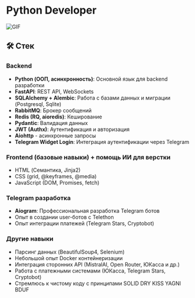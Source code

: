 # Python Developer

![GIF](https://i.ibb.co/FkgYMW5y/image.gif)

## 🛠 Стек

### Backend
- **Python (ООП, асинхронность)**: Основной язык для backend разработки
- **FastAPI**: REST API, WebSockets
- **SQLAlchemy + Alembic**: Работа с базами данных и миграции (Postgresql, Sqlite)
- **RabbitMQ**: Брокер сообщений
- **Redis (RQ, aioredis)**: Кеширование
- **Pydantic**: Валидация данных
- **JWT (Authx)**: Аутентификация и авторизация
- **Aiohttp** - асинхронные запросы
- **Telegram Widget Login**: Интеграция аутентификации через Telegram

### Frontend (базовые навыки) + помощь ИИ для верстки
- HTML (Семантика, Jinja2)
- CSS (grid, @keyframes, @media)
- JavaScript (DOM, Promises, fetch)
  

### Telegram разработка
- **Aiogram**: Профессиональная разработка Telegram ботов
- Опыт в создании user-ботов с Telethon
- Опыт интеграции платежей (Telegram Stars, Cryptobot)

### Другие навыки
- Парсинг данных (BeautifulSoup4, Selenium)
- Небольшой опыт Docker контейнеризации
- Интеграция сторонних API (MistralAI, Open Router, ЮКасса и др.)
- Работа с платежными системами (ЮКасса, Telegram Stars, Cryptobot)
- Стремлюсь к чистому коду с принципами SOLID DRY KISS YAGNI BDUF
